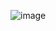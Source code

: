 ![image](https://user-images.githubusercontent.com/91528102/147021688-67affa9f-69a2-4752-8235-c30b8ac87a9c.png)
